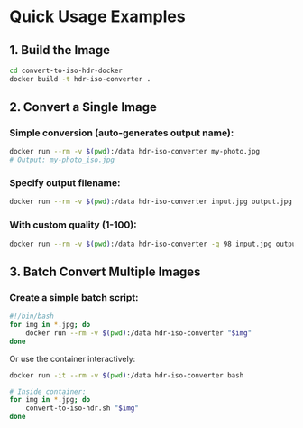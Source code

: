 # Quick Usage Examples

## 1. Build the Image

```bash
cd convert-to-iso-hdr-docker
docker build -t hdr-iso-converter .
```

## 2. Convert a Single Image

### Simple conversion (auto-generates output name):
```bash
docker run --rm -v $(pwd):/data hdr-iso-converter my-photo.jpg
# Output: my-photo_iso.jpg
```

### Specify output filename:
```bash
docker run --rm -v $(pwd):/data hdr-iso-converter input.jpg output.jpg
```

### With custom quality (1-100):
```bash
docker run --rm -v $(pwd):/data hdr-iso-converter -q 98 input.jpg output.jpg
```

## 3. Batch Convert Multiple Images

### Create a simple batch script:
```bash
#!/bin/bash
for img in *.jpg; do
    docker run --rm -v $(pwd):/data hdr-iso-converter "$img"
done
```

Or use the container interactively:
```bash
docker run -it --rm -v $(pwd):/data hdr-iso-converter bash

# Inside container:
for img in *.jpg; do
    convert-to-iso-hdr.sh "$img"
done
```


